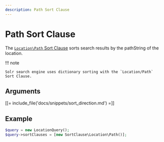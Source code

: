 ```yaml
---
description: Path Sort Clause
---
```


# Path Sort Clause

The [`Location\Path` Sort Clause](../../api/php_api/php_api_reference/classes/Ibexa-Contracts-Core-Repository-Values-Content-Query-SortClause-Location-Path.html) sorts search results by the pathString of the location.

!!! note

    Solr search engine uses dictionary sorting with the `Location/Path` Sort Clause.

## Arguments

[[= include_file('docs/snippets/sort_direction.md') =]]

## Example

``` php
$query = new LocationQuery();
$query->sortClauses = [new SortClause\Location\Path()];
```

